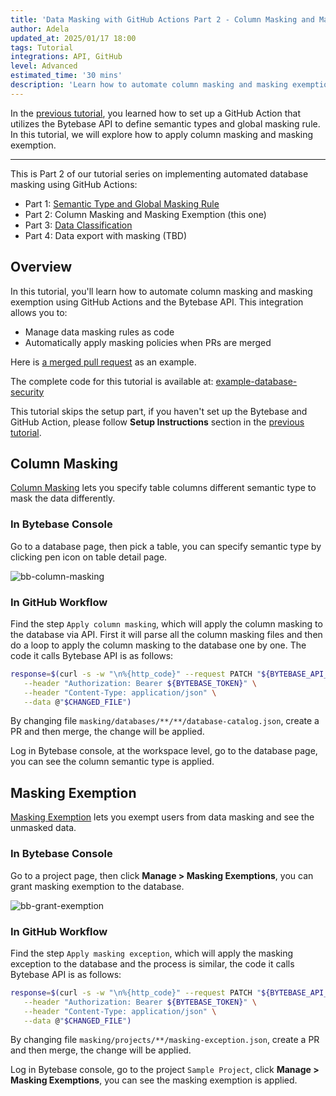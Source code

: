 ```yaml
---
title: 'Data Masking with GitHub Actions Part 2 - Column Masking and Masking Exemption'
author: Adela
updated_at: 2025/01/17 18:00
tags: Tutorial
integrations: API, GitHub
level: Advanced
estimated_time: '30 mins'
description: 'Learn how to automate column masking and masking exemption using GitHub Actions and Bytebase API'
---
```


<IncludeBlock url="/docs/share/tutorials/api-preface"></IncludeBlock>

In the [previous tutorial](/docs/tutorials/github-action-data-masking-part1), you learned how to set up a GitHub Action that utilizes the Bytebase API to define semantic types and global masking rule. In this tutorial, we will explore how to apply column masking and masking exemption.

---

This is Part 2 of our tutorial series on implementing automated database masking using GitHub Actions:

- Part 1: [Semantic Type and Global Masking Rule](/docs/tutorials/github-action-data-masking-part1)
- Part 2: Column Masking and Masking Exemption (this one)
- Part 3: [Data Classification](/docs/tutorials/github-action-data-masking-part3)
- Part 4: Data export with masking (TBD)

## Overview

In this tutorial, you'll learn how to automate column masking and masking exemption using GitHub Actions and the Bytebase API. This integration allows you to:

- Manage data masking rules as code
- Automatically apply masking policies when PRs are merged

Here is [a merged pull request](https://github.com/bytebase/example-database-security/pull/81) as an example.

<HintBlock type="info">

The complete code for this tutorial is available at: [example-database-security](https://github.com/bytebase/example-database-security)

</HintBlock>

This tutorial skips the setup part, if you haven't set up the Bytebase and GitHub Action, please follow **Setup Instructions** section in the [previous tutorial](/docs/tutorials/github-action-data-masking-part1).

## Column Masking

[Column Masking](/docs/security/data-masking/column-masking/) lets you specify table columns different semantic type to mask the data differently.

### In Bytebase Console

Go to a database page, then pick a table, you can specify semantic type by clicking pen icon on table detail page.

![bb-column-masking](/content/docs/tutorials/github-action-data-masking-part2/bb-column-masking.webp)

### In GitHub Workflow

Find the step `Apply column masking`, which will apply the column masking to the database via API. First it will parse all the column masking files and then do a loop to apply the column masking to the database one by one. The code it calls Bytebase API is as follows:

```bash
response=$(curl -s -w "\n%{http_code}" --request PATCH "${BYTEBASE_API_URL}/instances/${INSTANCE_NAME}/databases/${DATABASE_NAME}/catalog" \
   --header "Authorization: Bearer ${BYTEBASE_TOKEN}" \
   --header "Content-Type: application/json" \
   --data @"$CHANGED_FILE")
```

By changing file `masking/databases/**/**/database-catalog.json`, create a PR and then merge, the change will be applied.

Log in Bytebase console, at the workspace level, go to the database page, you can see the column semantic type is applied.

## Masking Exemption

[Masking Exemption](/docs/security/data-masking/masking-exemption/) lets you exempt users from data masking and see the unmasked data.

### In Bytebase Console

Go to a project page, then click **Manage > Masking Exemptions**, you can grant masking exemption to the database.

![bb-grant-exemption](/content/docs/tutorials/github-action-data-masking-part2/bb-grant-exemption.webp)

### In GitHub Workflow

Find the step `Apply masking exception`, which will apply the masking exception to the database and the process is similar, the code it calls Bytebase API is as follows:

```bash
response=$(curl -s -w "\n%{http_code}" --request PATCH "${BYTEBASE_API_URL}/projects/${PROJECT_NAME}/policies/masking_exception?allow_missing=true&update_mask=payload" \
   --header "Authorization: Bearer ${BYTEBASE_TOKEN}" \
   --header "Content-Type: application/json" \
   --data @"$CHANGED_FILE")
```

By changing file `masking/projects/**/masking-exception.json`, create a PR and then merge, the change will be applied.

Log in Bytebase console, go to the project `Sample Project`, click **Manage > Masking Exemptions**, you can see the masking exemption is applied.

<DocLinkBlock url="/docs/tutorials/github-action-data-masking-part3" title="Next Step: Data Classification"></DocLinkBlock>
